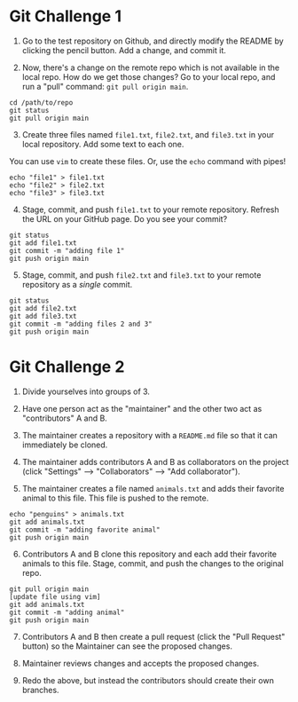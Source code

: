# Git Challenge 1

1. Go to the test repository on Github, and directly modify the README by
   clicking the pencil button. Add a change, and commit it.

2. Now, there's a change on the remote repo which is not available in the local
   repo. How do we get those changes? Go to your local repo, and run a "pull"
   command: `git pull origin main`.

```
cd /path/to/repo
git status
git pull origin main
```

3. Create three files named `file1.txt`, `file2.txt`, and `file3.txt` in your
   local repository. Add some text to each one.

You can use `vim` to create these files. Or, use the `echo` command with pipes!

```
echo "file1" > file1.txt
echo "file2" > file2.txt
echo "file3" > file3.txt
```

4. Stage, commit, and push `file1.txt` to your remote repository. Refresh the
   URL on your GitHub page. Do you see your commit?

```
git status
git add file1.txt
git commit -m "adding file 1"
git push origin main
```

5. Stage, commit, and push `file2.txt` and `file3.txt` to your remote repository
   as a *single* commit.

```
git status
git add file2.txt
git add file3.txt
git commit -m "adding files 2 and 3"
git push origin main
```

# Git Challenge 2

1. Divide yourselves into groups of 3.

2. Have one person act as the "maintainer" and the other two act as
   "contributors" A and B.

3. The maintainer creates a repository with a `README.md` file so that it can
   immediately be cloned.

4. The maintainer adds contributors A and B as collaborators on the project
   (click "Settings" --> "Collaborators" --> "Add collaborator").

5. The maintainer creates a file named `animals.txt` and adds their favorite
   animal to this file. This file is pushed to the remote.

```
echo "penguins" > animals.txt
git add animals.txt
git commit -m "adding favorite animal"
git push origin main
```

6. Contributors A and B clone this repository and each add their favorite
   animals to this file. Stage, commit, and push the changes to the original
   repo.

```
git pull origin main
[update file using vim]
git add animals.txt
git commit -m "adding animal"
git push origin main
```

7. Contributors A and B then create a pull request (click the "Pull Request"
   button) so the Maintainer can see the proposed changes. 

8. Maintainer reviews changes and accepts the proposed changes.

9. Redo the above, but instead the contributors should create their own branches.

